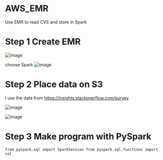 # AWS_EMR
Use EMR to read CVS and store in Spark

# Step 1 Create EMR
![image](https://user-images.githubusercontent.com/75282285/225351734-cebdc816-7c2c-464b-9c48-fc946f063cc6.png)

choose Spark
![image](https://user-images.githubusercontent.com/75282285/225352033-7603dcdd-9aed-484c-93f4-872d83dbb004.png)

# Step 2 Place data on S3
I use the data from https://insights.stackoverflow.com/survey

![image](https://user-images.githubusercontent.com/75282285/225352416-707148fd-1078-4dbd-9da6-262f457286fe.png)

![image](https://user-images.githubusercontent.com/75282285/225352682-f4179e6d-142a-4894-8627-03cdc8cb05ff.png)

# Step 3 Make program with PySpark
``from pyspark.sql import SparkSession
from pyspark.sql.functions import col
``

